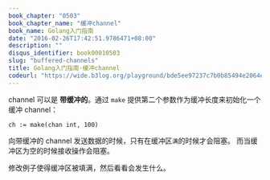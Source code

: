 ```yaml
---
book_chapter: "0503"
book_chapter_name: "缓冲channel"
book_name: Golang入门指南
date: "2016-02-26T17:42:51.9786471+08:00"
description: ""
disqus_identifier: book00010503
slug: "buffered-channels"
title: Golang入门指南-缓冲channel
codeurl: "https://wide.b3log.org/playground/bde5ee97237c7b0b85494e2064e6bf07.go"
---
```


channel 可以是 **带缓冲的**。通过 `make` 提供第二个参数作为缓冲长度来初始化一个缓冲 channel：

	ch := make(chan int, 100)

向带缓冲的 channel 发送数据的时候，只有在缓冲区`满`的时候才会阻塞。
而当缓冲区为空的时候接收操作会阻塞。

修改例子使得缓冲区被填满，然后看看会发生什么。

<!-- ```go
package main

import "fmt"

func main() {
	ch := make(chan int, 2)
	ch <- 1
	ch <- 2
	fmt.Println(<-ch)
	fmt.Println(<-ch)
}

``` -->

